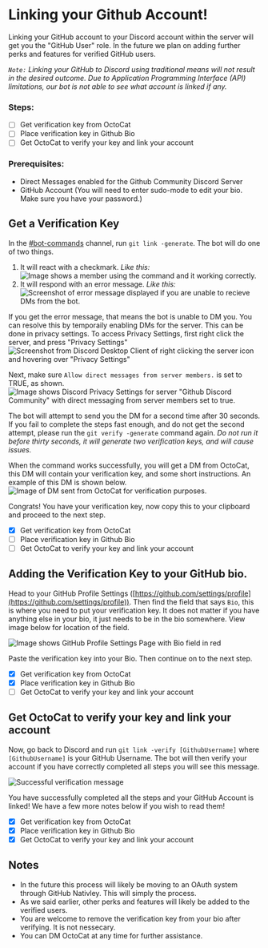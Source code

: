 # Linking your Github Account!

Linking your GitHub account to your Discord account within the server will get you the "GitHub User" role. In the future we plan on adding further perks and features for verified GitHub users.

*`Note:` Linking your GitHub to Discord using traditional means will not result in the desired outcome. Due to Application Programming Interface (API) limitations, our bot is not able to see what account is linked if any.* 

### **Steps:**

 - [ ] Get verification key from OctoCat
 - [ ] Place verification key in Github Bio
 - [ ] Get OctoCat to verify your key and link your account

### Prerequisites:
- Direct Messages enabled for the Github Community Discord Server
- GitHub Account (You will need to enter sudo-mode to edit your bio. Make sure you have your password.)

## Get a Verification Key

In the [#bot-commands](https://discord.com/channels/811436417824718878/826853132600344576) channel, run `git link -generate`. The bot will do one of two things.

 1. It will react with a checkmark. 
 *Like this:*
 ![Image shows a member using the command and it working correctly.](https://cdn.discordapp.com/attachments/778594651409219615/844595911497089085/Screen_Shot_2021-05-19_at_11.20.45_AM.png)
 2. It will respond with an error message.
 *Like this:*
 ![Screenshot of error message displayed if you are unable to recieve DMs from the bot.](https://cdn.discordapp.com/attachments/778594651409219615/844595908431970334/Screen_Shot_2021-05-19_at_11.21.12_AM.png)

If you get the error message, that means the bot is unable to DM you. You can resolve this by temporaily enabling DMs for the server. This can be done in privacy settings. To access Privacy Settings, first right click the server, and press "Privacy Settings" 
![Screenshot from Discord Desktop Client of right clicking the server icon and hovering over "Privacy Settings"](https://cdn.discordapp.com/attachments/778594651409219615/844597242727759933/Screen_Shot_2021-05-19_at_11.27.37_AM.png)

Next, make sure `Allow direct messages from server members.` is set to TRUE, as shown.
![Image shows Discord Privacy Settings for server "Github Discord Community" with direct messaging from server members set to true.](https://cdn.discordapp.com/attachments/778594651409219615/844596687170830406/Screen_Shot_2021-05-19_at_11.25.04_AM.png)

The bot will attempt to send you the DM for a second time after 30 seconds. If you fail to complete the steps fast enough, and do not get the second attempt, please run the ``git verify -generate`` command again. *Do not run it before thirty seconds, it will generate two verification keys, and will cause issues.*

When the command works successfully, you will get a DM from OctoCat, this DM will contain your verification key, and some short instructions. An example of this DM is shown below.
![Image of DM sent from OctoCat for verification purposes.](https://media.discordapp.net/attachments/778594651409219615/844600112684072960/Screen_Shot_2021-05-19_at_11.34.29_AM.png)

Congrats! You have your verification key, now copy this to your clipboard and proceed to the next step.

 - [x] Get verification key from OctoCat
 - [ ] Place verification key in Github Bio
 - [ ] Get OctoCat to verify your key and link your account

## Adding the Verification Key to your GitHub bio.

Head to your GitHub Profile Settings ([https://github.com/settings/profile](https://github.com/settings/profile)). Then find the field that says `Bio`, this is where you need to put your verification key. It does not matter if you have anything else in your bio, it just needs to be in the bio somewhere. View image below for location of the field. 

![Image shows GitHub Profile Settings Page with Bio field in red](https://cdn.discordapp.com/attachments/778594651409219615/844601596150415420/Screen_Shot_2021-05-19_at_11.44.47_AM.png)


Paste the verification key into your Bio. Then continue on to the next step.

 - [x] Get verification key from OctoCat
 - [x] Place verification key in Github Bio
 - [ ] Get OctoCat to verify your key and link your account

## Get OctoCat to verify your key and link your account

Now, go back to Discord and run `git link -verify [GithubUsername]` where `[GithubUsername]` is your GitHub Username. The bot will then verify your account if you have correctly completed all steps you will see this message.

![Successful verification message](https://media.discordapp.net/attachments/778594651409219615/844602907823177758/Screen_Shot_2021-05-19_at_11.50.20_AM.png)

You have successfully completed all the steps and your GitHub Account is linked! We have a few more notes below if you wish to read them!
 - [x] Get verification key from OctoCat
 - [x] Place verification key in Github Bio
 - [x] Get OctoCat to verify your key and link your account

## Notes

- In the future this process will likely be moving to an OAuth system through GitHub Nativley. This will simply the process.
- As we said earlier, other perks and features will likely be added to the verified users.
- You are welcome to remove the verification key from your bio after verifying. It is not nessecary.
- You can DM OctoCat at any time for further assistance.
